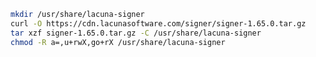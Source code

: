 ﻿```sh
mkdir /usr/share/lacuna-signer
curl -O https://cdn.lacunasoftware.com/signer/signer-1.65.0.tar.gz
tar xzf signer-1.65.0.tar.gz -C /usr/share/lacuna-signer
chmod -R a=,u+rwX,go+rX /usr/share/lacuna-signer
```
